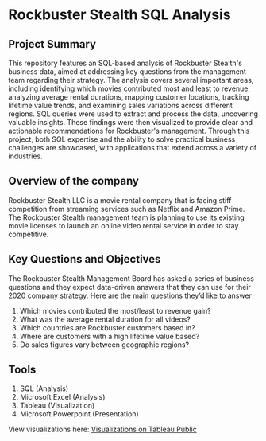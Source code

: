 # Rockbuster Stealth SQL Analysis 
## Project Summary

This repository features an SQL-based analysis of Rockbuster Stealth's business data, aimed at addressing key questions from the management team regarding their strategy. The analysis covers several important areas, including identifying which movies contributed most and least to revenue, analyzing average rental durations, mapping customer locations, tracking lifetime value trends, and examining sales variations across different regions. SQL queries were used to extract and process the data, uncovering valuable insights. These findings were then visualized to provide clear and actionable recommendations for Rockbuster's management. Through this project, both SQL expertise and the ability to solve practical business challenges are showcased, with applications that extend across a variety of industries.

## Overview of the company
Rockbuster Stealth LLC is a movie rental company that is facing stiff competition from streaming services such as Netflix and Amazon Prime. The Rockbuster Stealth management team is planning to use its existing movie licenses to launch an online video rental service in order to stay competitive. 

## Key Questions and Objectives   
The Rockbuster Stealth Management Board has asked a series of business questions and they expect data-driven answers that they can use for their 2020 company strategy. 
Here are the main questions they’d like to answer   
1. Which movies contributed the most/least to revenue gain?     
2. What was the average rental duration for all videos?   
3. Which countries are Rockbuster customers based in?   
4. Where are customers with a high lifetime value based?   
5. Do sales figures vary between geographic regions? 

## Tools
1. SQL (Analysis)
2. Microsoft Excel (Analysis)
3. Tableau (Visualization)
4. Microsoft Powerpoint (Presentation)

View visualizations here: [Visualizations on Tableau Public](https://public.tableau.com/app/profile/lertkiet.lertchayantee/viz/SummaryVisualization/Story1?publish=yes)
